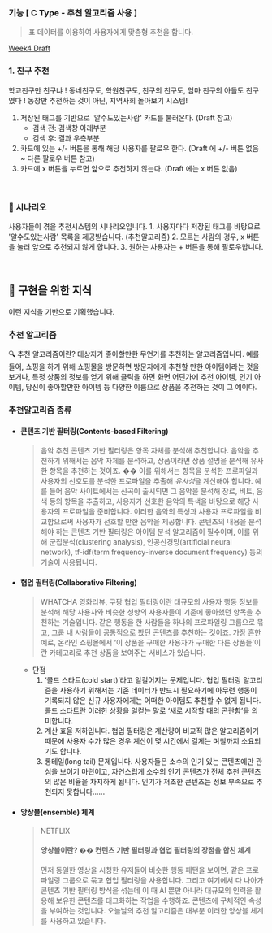 ### 기능 [ C Type - 추천 알고리즘 사용 ]

> 표 데이터를 이용하여 사용자에게 맞춤형 추천을 합니다.

[Week4 Draft](./GoMemory_week4_draft.pdf)

### 1. 친구 추천

학교친구만 친구냐 ! 동네친구도, 학원친구도, 친구의 친구도, 엄마 친구의 아들도 친구였다 !
동창만 추천하는 것이 아닌, 지역사회 돌아보기 시스템!

1. 저장된 태그를 기반으로 '알수도있는사람' 카드를 불러온다. (Draft 참고)
   - 검색 전: 검색창 아래부분
   - 검색 후: 결과 우측부분
2. 카드에 있는 +/- 버튼을 통해 해당 사용자를 팔로우 한다. (Draft 에 +/- 버튼 없음 ~ 다른 팔로우 버튼 참고)
3. 카드에 x 버튼을 누르면 앞으로 추천하지 않는다. (Draft 에는 x 버튼 없음)

<br/>

### :movie_camera: 시나리오

사용자들이 겪을 추천시스템의 시나리오입니다.
    1. 사용자마다 저장된 태그를 바탕으로 '알수도있는사람' 목록을 제공받습니다. (추천알고리즘)
       2. 모르는 사람의 경우, x 버튼을 눌러 앞으로 추천되지 않게 합니다.
       3. 원하는 사용자는 + 버튼을 통해 팔로우합니다.

<br/>

## :memo: 구현을 위한 지식

이런 지식을 기반으로 기획했습니다.

### 추천 알고리즘

:mag:   추천 알고리즘이란? 
대상자가 좋아할만한 무언가를 추천하는 알고리즘입니다. 예를 들어, 쇼핑을 하기 위해 쇼핑몰을 방문하면 방문자에게 추천할 만한 아이템이라는 것을 보거나, 특정 상품의 정보를 얻기 위해 클릭을 하면 화면 어딘가에 추천 아이템, 인기 아이템, 당신이 좋아할만한 아이템 등 다양한 이름으로 상품을 추천하는 것이 그 예이다.

### 추천알고리즘 종류

 * ####  콘텐츠 기반 필터링(Contents-based Filtering)

   > 음악 추천
   > 콘텐츠 기반 필터링은 항목 자체를 분석해 추천합니다. 음악을 추천하기 위해서는 음악 자체를 분석하고, 상품이라면 상품 설명을 분석해 유사한 항목을 추천하는 것이죠.
   > �� 이를 위해서는 항목을 분석한 프로파일과 사용자의 선호도를 분석한 프로파일을 추출해 *유사성*을 계산해야 합니다.
   > 예를 들어 음악 사이트에서는 신곡이 출시되면 그 음악을 분석해 장르, 비트, 음색 등의 항목을 추출하고, 사용자가 선호한 음악의 특색을 바탕으로 해당 사용자의 프로파일을 준비합니다. 이러한 음악의 특성과 사용자 프로파일을 비교함으로써 사용자가 선호할 만한 음악을 제공합니다.
   > 콘텐츠의 내용을 분석해야 하는 콘텐츠 기반 필터링은 아이템 분석 알고리즘이 필수이며, 이를 위해 군집분석(clustering analysis), 인공신경망(artificial neural network), tf-idf(term frequency-inverse document frequency) 등의 기술이 사용됩니다.

 * #### 협업 필터링(Collaborative Filtering)

   > WHATCHA 영화리뷰, 쿠팡
   > 협업 필터링이란 대규모의 사용자 행동 정보를 분석해 해당 사용자와 비슷한 성향의 사용자들이 기존에 좋아했던 항목을 추천하는 기술입니다. 같은 행동을 한 사람들을 하나의 프로파일링 그룹으로 묶고, 그룹 내 사람들이 공통적으로 봤던 콘텐츠를 추천하는 것이죠.
   > 가장 흔한 예로, 온라인 쇼핑몰에서 ‘이 상품을 구매한 사용자가 구매한 다른 상품들’이란 카테고리로 추천 상품을 보여주는 서비스가 있습니다.

    * 단점
      1. ‘콜드 스타트(cold start)’라고 일컬어지는 문제입니다.
         협업 필터링 알고리즘을 사용하기 위해서는 기존 데이터가 반드시 필요하기에 아무런 행동이 기록되지 않은 신규 사용자에게는 어떠한 아이템도 추천할 수 없게 됩니다. 콜드 스타트란 이러한 상황을 일컫는 말로 ‘새로 시작할 때의 곤란함’을 의미합니다.
      2. 계산 효율 저하입니다.
         협업 필터링은 계산량이 비교적 많은 알고리즘이기 때문에 사용자 수가 많은 경우 계산이 몇 시간에서 길게는 며칠까지 소요되기도 합니다.
      3. 롱테일(long tail) 문제입니다.
         사용자들은 소수의 인기 있는 콘텐츠에만 관심을 보이기 마련이고, 자연스럽게 소수의 인기 콘텐츠가 전체 추천 콘텐츠의 많은 비율을 차지하게 됩니다. 인기가 저조한 콘텐츠는 정보 부족으로 추천되지 못합니다......

* #### 앙상블(ensemble) 체계

  > NETFLIX
  >
  > #### 앙상블이란?  �� 컨텐츠 기반 필터링과 협업 필터링의 장점을 합친 체계
  >
  > 먼저 동일한 영상을 시청한 유저들이 비슷한 행동 패턴을 보이면, 같은 프로파일링 그룹으로 묶고 협업 필터링을 사용합니다. 그리고 여기에서 다 나아가 콘텐츠 기반 필터링 방식을 섞는데 이 때 AI 뿐만 아니라 대규모의 인력을 활용해 보유한 콘텐츠를 태그화하는 작업을 수행하죠. 콘텐츠에 구체적인 속성을 부여하는 것입니다. 오늘날의 추천 알고리즘은 대부분 이러한 앙상블 체계를 사용하고 있습니다.